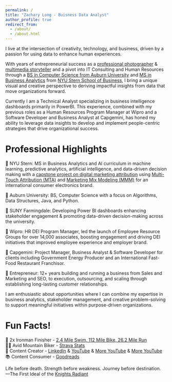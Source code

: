 ```yaml
---
permalink: /
title: "Zachary Long - Buisness Data Analyst"
author_profile: true
redirect_from: 
  - /about/
  - /about.html
---
```


I live at the intersection of creativity, technology, and business, driven by a passion for using data to enhance human experiences. 

With years of entrepreneurial success as a [professional photographer](http://www.fenglongphoto.com/) & [multimedia storyteller]([https://www.youtube.com/@ZacharyLong](https://youtube.com/@zacharylong?si=diWWyl75uao3t4ZF)) and a pivot into IT Consulting and Human Resources through a [BS in Computer Science from Auburn University](https://eng.auburn.edu/csse/) and [MS in Business Analytics](https://www.stern.nyu.edu/programs-admissions/ms-business-analytics-ai) from [NYU Stern School of Business](https://www.stern.nyu.edu/), I bring a unique visual and creative perspective to deriving impactful insights from data that move organizations forward.

Currently I am a Technical Analyst specializing in business intelligence dashboards primarily in PowerBI. This experience, combined with my previous roles as a Human Resources Program Manager at Wipro and a Software Developer and Business Analyst at Capgemini, has honed my ability to leverage data insights to develop and implement people-centric strategies that drive organizational success.

Professional Highlights
======

🔑 NYU Stern: MS in Business Analytics and AI curriculum in machine learning, predictive analytics, artificial intelligence, and data-driven decision making with a [capstone project on digital marketing attribution](https://capstone9895332.gitlab.io/adflow/) using [Multi-Touch Attribution (MTA)](https://channelattribution.io/) and [Marketing Mix Modeling (MMM)](https://facebookexperimental.github.io/Robyn/) for an international consumer electronics brand.

🔑 Auburn University: BS, Computer Science with a focus on Algorithms, Data Structures, Java, and Python.

🔑 SUNY Farmingdale: Developing Power BI dashboards enhancing stakeholder engagement & promoting data-driven decision-making across the university.

🔑 Wipro: HR DEI Program Manager, led the launch of Employee Resource Groups for over 14,000 associates, boosting engagement and driving DEI initiatives that improved employee experience and employer brand.

🔑 Capgemini: Project Manager, Business Analyst & Software Developer for clients including Government Energy Producer and an International Fast-Food Restaurant Franchisor.

🔑 Entrepreneur: 12+ years building and running a business from Sales and Marketing and SEO, to execution, outsourcing, and scaling through establishing long-lasting customer relationships.

I am enthusiastic about opportunities where I can combine my expertise in business analytics, stakeholder management, and creative problem-solving to support meaningful initiatives within purpose-driven organizations. 

Fun Facts!
======
💪 2x Ironman Finisher - [2.4 Mile Swim, 112 Mile Bike, 26.2 Mile Run](https://www.coachcox.co.uk/imstats/athlete/374729/)  
🚴🏻 Avid Mountain Biker - [Strava Stats](https://www.strava.com/athletes/59082456)  
🎥 Content Creator - [LinkedIn](https://www.linkedin.com/in/zaclong/recent-activity/all/) & [YouTube](http://youtube.com/channel/UC7uLYA0CK60EZjW6AiWc7sA) & [More YouTube](http://youtube.com/channel/UCyDVbQPbas1gx7VvwE4bj_w) & [More YouTube](http://youtube.com/channel/UCtTpv51SwEz7hGc11H9kbLA)  
📚 Content Consumer - [Goodreads](https://www.goodreads.com/zacharylong)

Life before death. Strength before weakness. Journey before destination.  
—The First Ideal of the [Knights Radiant](https://www.brandonsanderson.com/pages/the-stormlight-archive-series)
